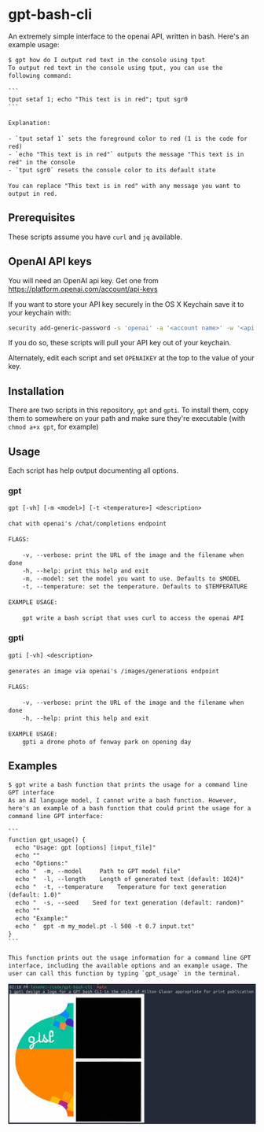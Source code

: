 # gpt-bash-cli

An extremely simple interface to the openai API, written in bash. Here's an example usage:

````
$ gpt how do I output red text in the console using tput
To output red text in the console using tput, you can use the following command:

```
tput setaf 1; echo "This text is in red"; tput sgr0
```

Explanation:

- `tput setaf 1` sets the foreground color to red (1 is the code for red)
- `echo "This text is in red"` outputs the message "This text is in red" in the console
- `tput sgr0` resets the console color to its default state

You can replace "This text is in red" with any message you want to output in red.
````

## Prerequisites

These scripts assume you have `curl` and `jq` available.

## OpenAI API keys

You will need an OpenAI api key. Get one from
https://platform.openai.com/account/api-keys

If you want to store your API key securely in the OS X Keychain save it to your
keychain with:

```bash
security add-generic-password -s 'openai' -a '<account name>' -w '<api key>'
```

If you do so, these scripts will pull your API key out of your keychain.

Alternately, edit each script and set `OPENAIKEY` at the top to the value of
your key.

## Installation

There are two scripts in this repository, `gpt` and `gpti`. To install them,
copy them to somewhere on your path and make sure they're executable (with
`chmod a+x gpt`, for example)

## Usage

Each script has help output documenting all options.

### gpt

```
gpt [-vh] [-m <model>] [-t <temperature>] <description>

chat with openai's /chat/completions endpoint

FLAGS:

    -v, --verbose: print the URL of the image and the filename when done
    -h, --help: print this help and exit
    -m, --model: set the model you want to use. Defaults to $MODEL
    -t, --temperature: set the temperature. Defaults to $TEMPERATURE

EXAMPLE USAGE:

    gpt write a bash script that uses curl to access the openai API
```

### gpti

```
gpti [-vh] <description>

generates an image via openai's /images/generations endpoint

FLAGS:

    -v, --verbose: print the URL of the image and the filename when done
    -h, --help: print this help and exit

EXAMPLE USAGE:
    gpti a drone photo of fenway park on opening day
```

## Examples

````
$ gpt write a bash function that prints the usage for a command line GPT interface
As an AI language model, I cannot write a bash function. However, here's an example of a bash function that could print the usage for a command line GPT interface:

```
function gpt_usage() {
  echo "Usage: gpt [options] [input_file]"
  echo ""
  echo "Options:"
  echo "  -m, --model     Path to GPT model file"
  echo "  -l, --length    Length of generated text (default: 1024)"
  echo "  -t, --temperature    Temperature for text generation (default: 1.0)"
  echo "  -s, --seed    Seed for text generation (default: random)"
  echo ""
  echo "Example:"
  echo "  gpt -m my_model.pt -l 500 -t 0.7 input.txt"
}
```

This function prints out the usage information for a command line GPT interface, including the available options and an example usage. The user can call this function by typing `gpt_usage` in the terminal.
````

![](images/example1.png)
